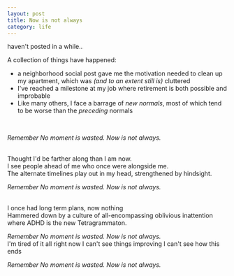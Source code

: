 ```yaml
---
layout: post
title: Now is not always
category: life
---
```


haven't posted in a while.. 

A collection of things have happened:
<br>
* a neighborhood social post gave me the motivation needed to clean up my apartment, 
which was  *(and to an extent still is)* cluttered
* I've reached a milestone at my job where retirement is both possible and improbable
* Like many others, I face a barrage of *new normals*, most of which tend to be worse than the *preceding* normals
<br>

*Remember*
*No moment is wasted.*
*Now is not always.*

<br>
Thought I'd be farther along than I am now.<br>
I see people ahead of me who once were alongside me.<br>
The alternate timelines play out in my head, strengthened by hindsight. 
<br>

*Remember*
*No moment is wasted.*
*Now is not always.*

<br>
I once had long term plans, now nothing<br>
Hammered down by  a culture of all-encompassing oblivious inattention <br>
where ADHD is the new Tetragrammaton.
<br>

*Remember*
*No moment is wasted.*
*Now is not always.*
<br>
I'm tired of it all right now
I can't see things improving
I can't see how this ends
<br>

*Remember*
*No moment is wasted.*
*Now is not always.*
<!--stackedit_data:
eyJoaXN0b3J5IjpbMTUyMzAxMjc5MF19
-->